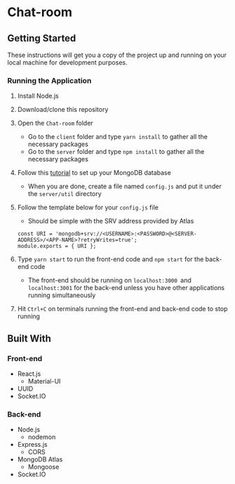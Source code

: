 # Chat-room
## Getting Started
These instructions will get you a copy of the project up and running on your local machine for development purposes.

### Running the Application
1. Install Node.js
2. Download/clone this repository
3. Open the ```Chat-room``` folder 
    - Go to the ```client``` folder and type ```yarn install``` to gather all the necessary packages 
    - Go to the ```server``` folder and type ```npm install``` to gather all the necessary packages
4. Follow this [tutorial](https://fullstackopen.com/en/part3/saving_data_to_mongo_db) to set up your MongoDB database
  
    - When you are done, create a file named ```config.js``` and put it under the ```server/util``` directory
5. Follow the template below for your ```config.js``` file
    - Should be simple with the SRV address provided by Atlas
    ``````
    const URI = 'mongodb+srv://<USERNAME>:<PASSWORD>@<SERVER-ADDRESS>/<APP-NAME>?retryWrites=true';
    module.exports = { URI }; 
    ``````
6. Type ```yarn start``` to run the front-end code and ```npm start``` for the back-end code
  
    - The front-end should be running on ```localhost:3000 ```and ```localhost:3001``` for the back-end unless you have other applications running simultaneously
7. Hit ```Ctrl+C``` on terminals running the front-end and back-end code to stop running

## Built With
### Front-end
- React.js
  - Material-UI
- UUID
- Socket.IO
### Back-end
- Node.js
  - nodemon
- Express.js
  - CORS
- MongoDB Atlas
  - Mongoose
- Socket.IO
